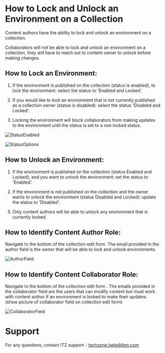 # How to Lock and Unlock an Environment on a Collection

Content authors have the ability to lock and unlock an environment on a collection.

Collaborators will not be able to lock and unlock an environment on a collection, they will have to reach out to content owner to unlock before making changes.

## How to Lock an Environment:

1. If the environment is published on the collection (status is enabled), to lock the environment: select the status to 'Enabled and Locked'.

2. If you would like to lock an environment that is not currently published as a collection owner (status is disabled): select the status 'Disabled and Locked'.

3. Locking the environment will block collaborators from making updates to the environment until the status is set to a non locked status.

![StatusEnabled](https://github.com/IBM/itz-support-public/blob/main/IBM-Technology-Zone/IBM-Technology-Zone-Runbooks/Images/StatusEnabled.png)

![StatusOptions](https://github.com/IBM/itz-support-public/blob/main/IBM-Technology-Zone/IBM-Technology-Zone-Runbooks/Images/StatusOptions.png)

## How to Unlock an Environment:
1. If the environment is published on the collection (status Enabled and Locked), and you want to unlock the environment: set the status to 'Enabled'.

2. If the environment is not published on the collection and the owner wants to unlock the environment (status Disabled and Locked): update the status to 'Disabled'.

3. Only content authors will be able to unlock any environment that is currently locked.

## How to Identify Content Author Role:

Navigate to the bottom of the collection edit form. The email provided in the author field is the owner that will be able to lock and unlock environments. 

![AuthorField](https://github.com/IBM/itz-support-public/blob/main/IBM-Technology-Zone/IBM-Technology-Zone-Runbooks/Images/authorfield.png)
## How to Identify Content Collaborator Role:
Navigate to the bottom of the collection edit form . The emails provided in the collaborator field are the users that can modify content but must work with content author if an environment is locked to make their updates. (show picture of collaborator field on collection edit form)

![CollaboratorField](https://github.com/IBM/itz-support-public/blob/main/IBM-Technology-Zone/IBM-Technology-Zone-Runbooks/Images/authorfield.png)

# Support

For any questions, contact ITZ support - techzone.help@ibm.com
